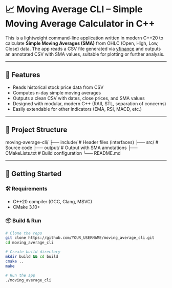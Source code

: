 # 📈 Moving Average CLI – Simple Moving Average Calculator in C++

This is a lightweight command-line application written in modern C++20 to calculate **Simple Moving Averages (SMA)** from OHLC (Open, High, Low, Close) data. The app reads a CSV file generated via [yfinance](https://github.com/ranaroussi/yfinance) and outputs an annotated CSV with SMA values, suitable for plotting or further analysis.

---

## 🔧 Features

- Reads historical stock price data from CSV
- Computes n-day simple moving averages
- Outputs a clean CSV with dates, close prices, and SMA values
- Designed with modular, modern C++ (RAII, STL, separation of concerns)
- Easily extendable for other indicators (EMA, RSI, MACD, etc.)

---

## 📂 Project Structure
moving-average-cli/
├── include/ # Header files (interfaces)
├── src/ # Source code
├── output/ # Output with SMA annotations
├── CMakeLists.txt # Build configuration
└── README.md

---

## 🚀 Getting Started

### 🛠️ Requirements

- C++20 compiler (GCC, Clang, MSVC)
- CMake 3.10+

### 📦 Build & Run

```bash
# Clone the repo
git clone https://github.com/YOUR_USERNAME/moving_average_cli.git
cd moving_average_cli

# Create build directory
mkdir build && cd build
cmake ..
make

# Run the app
./moving_average_cli
```

